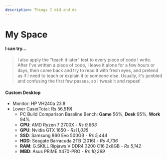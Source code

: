 ```yaml
---
description: Things I did and do
---
```


# My Space

#### I can try...

> I also apply the "teach it later" test to every piece of code I write. After I've written a piece of code, I leave it alone for a few hours or days, then come back and try to read it with fresh eyes, and pretend as if I need to teach or explain it to someone else. Usually, it's jumbled and confusing the first few passes, so I tweak it and repeat!

#### Custom Desktop

* Monitor: HP VH240a 23.8
* Lower Case\(Total: Rs 56,519\)
  *  PC Build Comparison Baseline Bench: **Game** 56%, **Desk** 95%, **Work** 94% 
    * **CPU**: AMD Ryzen 7 2700X  - _Rs 9,863_
    *  **GPU**: Nvidia GTX 1650 - _Rs11,035_
    *  **SSD**: Samsung 860 Evo 500GB - _Rs 5,444_
    *  **HDD**: Seagate Barracuda 2TB \(2016\) -  _Rs 4,736_
    *  **RAM**: G.SKILL Ripjaws V DDR4 3200 C16 2x8GB - _Rs 5,142_
    *  **MBD**: Asus PRIME X470-PRO - _Rs 10,299_ 



